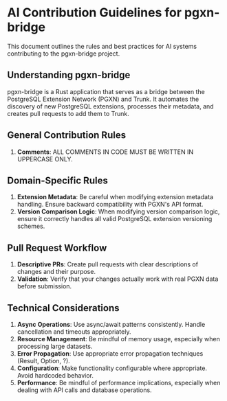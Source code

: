 # AI Contribution Guidelines for pgxn-bridge
This document outlines the rules and best practices for AI systems contributing to the pgxn-bridge project.

## Understanding pgxn-bridge
pgxn-bridge is a Rust application that serves as a bridge between the PostgreSQL Extension Network (PGXN) and Trunk. It automates the discovery of new PostgreSQL extensions, processes their metadata, and creates pull requests to add them to Trunk.

## General Contribution Rules
1. **Comments**: ALL COMMENTS IN CODE MUST BE WRITTEN IN UPPERCASE ONLY.

## Domain-Specific Rules
1. **Extension Metadata**: Be careful when modifying extension metadata handling. Ensure backward compatibility with PGXN's API format.
2. **Version Comparison Logic**: When modifying version comparison logic, ensure it correctly handles all valid PostgreSQL extension versioning schemes.

## Pull Request Workflow
1. **Descriptive PRs**: Create pull requests with clear descriptions of changes and their purpose.
2. **Validation**: Verify that your changes actually work with real PGXN data before submission.

## Technical Considerations
1. **Async Operations**: Use async/await patterns consistently. Handle cancellation and timeouts appropriately.
2. **Resource Management**: Be mindful of memory usage, especially when processing large datasets.
3. **Error Propagation**: Use appropriate error propagation techniques (Result, Option, ?).
4. **Configuration**: Make functionality configurable where appropriate. Avoid hardcoded behavior.
5. **Performance**: Be mindful of performance implications, especially when dealing with API calls and database operations.
